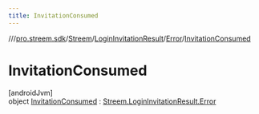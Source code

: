 ```yaml
---
title: InvitationConsumed
---
```

//[<root>](../../../../../../index.html)/[pro.streem.sdk](../../../../index.html)/[Streem](../../../index.html)/[LoginInvitationResult](../../index.html)/[Error](../index.html)/[InvitationConsumed](index.html)



# InvitationConsumed



[androidJvm]\
object [InvitationConsumed](index.html) : [Streem.LoginInvitationResult.Error](../index.html)


